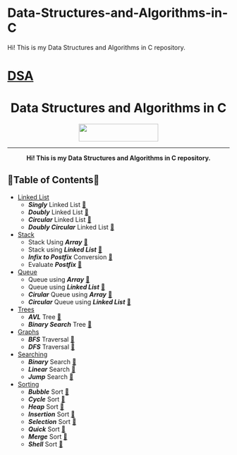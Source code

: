 # Data-Structures-and-Algorithms-in-C
Hi! This is my Data Structures and Algorithms in C repository.
# [DSA](https://github.com/mansoorahmad/DSA)

<h1 align="center">Data Structures and Algorithms in C</h1>
<p align="center">
  <img width="180" height="40" src="https://forthebadge.com/images/badges/built-with-love.svg">
</p>
<hr>
<p align="center"><b>Hi! This is my Data Structures and Algorithms in C repository.</b>
</p>


## 🌟Table of Contents🌟 

- [Linked List](https://github.com/mansoorahmad/DSA-in-C/tree/master/Linked%20List)
  - ***Singly*** Linked List   [📜](https://github.com/mansoorahmad/DSA-in-C/blob/master/Linked%20List/Singly_Linked_List.c)  
  - ***Doubly*** Linked List    [📜](https://github.com/mansoorahmad/DSA-in-C/blob/master/Linked%20List/Doubly_Linked_List.c) 
  - ***Circular*** Linked List    [📜](https://github.com/mansoorahmad/DSA-in-C/blob/master/Linked%20List/Circular_Linked_List.c) 
  - ***Doubly Circular*** Linked List    [📜](https://github.com/mansoorahmad/DSA-in-C/blob/master/Linked%20List/Doubly_Circular_Linked_List.c) 
- [Stack](https://github.com/mansoorahmad/DSA-in-C/tree/master/Stack)
   - Stack Using ***Array***   [📜](https://github.com/mansoorahmad/DSA-in-C/blob/master/Stack/stack_using_arrays.c) 
   - Stack using ***Linked List***  [📜](https://github.com/mansoorahmad/DSA-in-C/blob/master/Stack/stack_using_linked_list.c) 
   - ***Infix to Postfix*** Conversion  [📜](https://github.com/mansoorahmad/DSA/blob/master/Stack/Infix_To_Postfix.c)
   - Evaluate ***Postfix***  [📜](https://github.com/mansoorahmad/DSA/blob/master/Stack/EvaluatePostfix.c)
- [Queue](https://github.com/mansoorahmad/DSA-in-C/tree/master/Queue)
   - Queue using ***Array***   [📜](https://github.com/mansoorahmadDSA-in-C/blob/master/Queue/queue_using_array.c) 
   - Queue using ***Linked List***  [📜](https://github.com/mansoorahmad/DSA-in-C/blob/master/Queue/queue_using_linked_list.c) 
   - ***Cirular*** Queue using ***Array***   [📜](https://github.com/mansoorahmad/DSA-in-C/blob/master/Queue/queue_using_array.c) 
   - ***Circular*** Queue using ***Linked List***   [📜](https://github.com/mansoorahmad/DSA-in-C/blob/master/Queue/queue_using_linked_list.c) 
- [Trees](https://github.com/mansoorahmad/DSA-in-C/tree/master/Trees)
  - ***AVL*** Tree [📜](https://github.com/mansoorahmad/DSA-in-C/blob/master/Trees/AVL_Tree.c)
  - ***Binary Search*** Tree  [📜](https://github.com/mansoorahmad/DSA-in-C/blob/master/Trees/BinarySearchTree.c)
- [Graphs](https://github.com/mansoorahmad/DSA/tree/master/Graphs)
  - ***BFS*** Traversal [📜](https://github.com/mansoorahmad/DSA/blob/master/Graphs/BFS.c)
  - ***DFS*** Traversal [📜](https://github.com/mansoorahmad/DSA/blob/master/Graphs/DFS.c)
- [Searching](https://github.com/mansoorahmad/DSA/tree/master/Searching)
  - ***Binary*** Search [📜](https://github.com/mansoorahmad/DSA/blob/master/Searching/BinarySearch.c) 
  - ***Linear*** Search [📜](https://github.com/mansoorahmad/DSA/blob/master/Searching/LinearSearch.c)
  - ***Jump*** Search [📜](https://github.com/mansoorahmad/DSA/blob/master/Searching/JumpSearch.c)
- [Sorting](https://github.com/mansoorahmad/DSA/tree/master/Sorting%20Algorithms) 
  - ***Bubble*** Sort [📜](https://github.com/mansoorahmad/DSA/blob/master/Sorting%20Algorithms/Bubble_Sort.c)
  - ***Cycle*** Sort [📜](https://github.com/mansoorahmad/DSA/blob/master/Sorting%20Algorithms/Cycle_Sort.c)
  - ***Heap*** Sort [📜](https://github.com/mansoorahmad/DSA/blob/master/Sorting%20Algorithms/Heap_Sort.c)
  - ***Insertion*** Sort [📜](https://github.com/mansoorahmad/DSA/blob/master/Sorting%20Algorithms/Insertion_Sort.c) 
  - ***Selection*** Sort [📜](https://github.com/mansoorahmad/DSA/blob/master/Sorting%20Algorithms/Selection_Sort.c)   
  - ***Quick*** Sort  [📜](https://github.com/mansoorahmad/DSA/blob/master/Sorting%20Algorithms/Quick_Sort.c)
  - ***Merge*** Sort  [📜](https://github.com/mansoorahmad/DSA/blob/master/Sorting%20Algorithms/Merge_Sort.c)
  - ***Shell*** Sort  [📜](https://github.com/mansoorahmad/DSA/blob/master/Sorting%20Algorithms/Shell_Sort.c)
